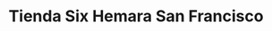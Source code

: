 ---
title: "Tienda Six Hemara San Francisco"
url: /valladolid/tienda-six-hemara-san-francisco/
shop: alcohol
---